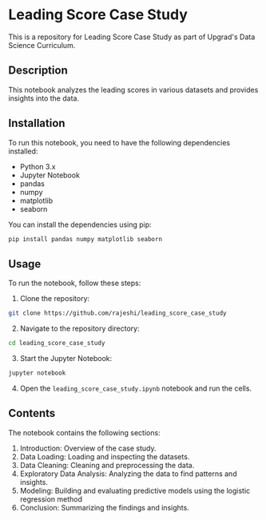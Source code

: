 # Leading Score Case Study

This is a repository for Leading Score Case Study as part of Upgrad's Data Science Curriculum.

## Description

This notebook analyzes the leading scores in various datasets and provides insights into the data.

## Installation

To run this notebook, you need to have the following dependencies installed:

- Python 3.x
- Jupyter Notebook
- pandas
- numpy
- matplotlib
- seaborn

You can install the dependencies using pip:

```bash
pip install pandas numpy matplotlib seaborn
```

## Usage
To run the notebook, follow these steps:

1. Clone the repository:
``` bash
git clone https://github.com/rajeshi/leading_score_case_study
```
2. Navigate to the repository directory:
```bash
cd leading_score_case_study
```
3. Start the Jupyter Notebook:
```bash
jupyter notebook
```

4. Open the `leading_score_case_study.ipynb` notebook and run the cells.

## Contents
The notebook contains the following sections:

1. Introduction: Overview of the case study.
2. Data Loading: Loading and inspecting the datasets.
3. Data Cleaning: Cleaning and preprocessing the data.
4. Exploratory Data Analysis: Analyzing the data to find patterns and insights.
5. Modeling: Building and evaluating predictive models using the logistic regression method
6. Conclusion: Summarizing the findings and insights.